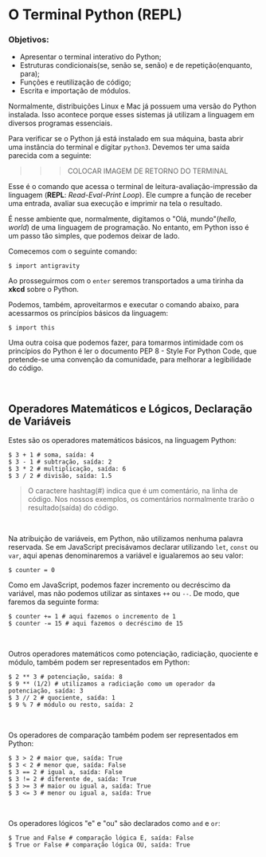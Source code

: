 # O Terminal Python (REPL)

### Objetivos:

- Apresentar o terminal interativo do Python;
- Estruturas condicionais(se, senão se, senão) e de repetição(enquanto, para);
- Funções e reutilização de código;
- Escrita e importação de módulos.

Normalmente, distribuições Linux e Mac já possuem uma versão do Python instalada. Isso acontece porque esses sistemas já utilizam a linguagem em diversos programas essenciais.

Para verificar se o Python já está instalado em sua máquina, basta abrir uma instância do terminal e digitar `python3`. Devemos ter uma saída parecida com a seguinte:

>>> COLOCAR IMAGEM DE RETORNO DO TERMINAL

Esse é o comando que acessa o terminal de leitura-avaliação-impressão da linguagem (**REPL**: *Read-Eval-Print Loop*). Ele cumpre a função de receber uma entrada, avaliar sua execução e imprimir na tela o resultado.

É nesse ambiente que, normalmente, digitamos o "Olá, mundo"(*hello, world*) de uma linguagem de programação. No entanto, em Python isso é um passo tão simples, que podemos deixar de lado.

Comecemos com o seguinte comando:

```
$ import antigravity
```

Ao prosseguirmos com o `enter` seremos transportados a uma tirinha da **xkcd** sobre o Python.

Podemos, também, aproveitarmos e executar o comando abaixo, para acessarmos os princípios básicos da linguagem:

```
$ import this
```

Uma outra coisa que podemos fazer, para tomarmos intimidade com os princípios do Python é ler o documento PEP 8 - Style For Python Code, que pretende-se uma convenção da comunidade, para melhorar a legibilidade do código.

<br />

## Operadores Matemáticos e Lógicos, Declaração de Variáveis

Estes são os operadores matemáticos básicos, na linguagem Python:

```
$ 3 + 1 # soma, saída: 4
$ 3 - 1 # subtração, saída: 2
$ 3 * 2 # multiplicação, saída: 6
$ 3 / 2 # divisão, saída: 1.5
```

> O caractere hashtag(#) indica que é um comentário, na linha de código. Nos nossos exemplos, os comentários normalmente trarão o resultado(saída) do código.

<br />

Na atribuição de variáveis, em Python, não utilizamos nenhuma palavra reservada. Se em JavaScript precisávamos declarar utilizando `let`, `const` ou `var`, aqui apenas denominaremos a variável e igualaremos ao seu valor:

```
$ counter = 0
```

Como em JavaScript, podemos fazer incremento ou decréscimo da variável, mas não podemos utilizar as sintaxes `++` ou `--`. De modo, que faremos da seguinte forma:

```
$ counter += 1 # aqui fazemos o incremento de 1
$ counter -= 15 # aqui fazemos o decréscimo de 15
```

<br />

Outros operadores matemáticos como potenciação, radiciação, quociente e módulo, também podem ser representados em Python:

```
$ 2 ** 3 # potenciação, saída: 8
$ 9 ** (1/2) # utilizamos a radiciação como um operador da potenciação, saída: 3
$ 3 // 2 # quociente, saída: 1
$ 9 % 7 # módulo ou resto, saída: 2
```

<br />

Os operadores de comparação também podem ser representados em Python:

```
$ 3 > 2 # maior que, saída: True
$ 3 < 2 # menor que, saída: False
$ 3 == 2 # igual a, saída: False
$ 3 != 2 # diferente de, saída: True
$ 3 >= 3 # maior ou igual a, saída: True
$ 3 <= 3 # menor ou igual a, saída: True
```

<br />

Os operadores lógicos "e" e "ou" são declarados como `and` e `or`:

```
$ True and False # comparação lógica E, saída: False
$ True or False # comparação lógica OU, saída: True
```

